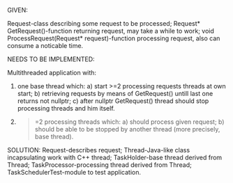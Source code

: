 GIVEN:

Request-class describing some request to be processed;
Request* GetRequest()-function returning request, may take a while to work;
void ProcessRequest(Request* request)-function processing request, also can consume a noticable time.


NEEDS TO BE IMPLEMENTED:

Multithreaded application with:
1) one base thread which:
	a) start >=2 processing requests threads at own start;
	b) retrieving requests by means of GetRequest() untill last one returns not nullptr;
	c) after nullptr GetRequest() thread should stop processing threads and him itself.

2) >=2 processing threads which:
	a) should process given request;
	b) should be able to be stopped by another thread (more precisely, base thread).


SOLUTION:
Request-describes request;
Thread-Java-like class incapsulating work with C++ thread;
TaskHolder-base thread derived from Thread;
TaskProcessor-processing thread derived from Thread;
TaskSchedulerTest-module to test application.